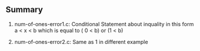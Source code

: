 Summary
-------

1. num-of-ones-error1.c: Conditional Statement about inquality in this form a < x < b 
   which is equal to ( 0 < b) or (1 < b)

2. num-of-ones-error2.c: Same as 1 in different example
